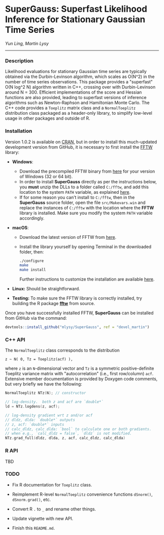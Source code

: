 # SuperGauss: Superfast Likelihood Inference for Stationary Gaussian Time Series

*Yun Ling, Martin Lysy*

---

### Description

Likelihood evaluations for stationary Gaussian time series are typically obtained via the Durbin-Levinson algorithm, which scales as O(N^2) in the number of time series observations.  This package provides a "superfast" O(N log^2 N) algorithm written in C++, crossing over with Durbin-Levinson around N = 300.  Efficient implementations of the score and Hessian functions are also provided, leading to superfast versions of inference algorithms such as Newton-Raphson and Hamiltonian Monte Carlo.  The C++ code provides a `Toeplitz` matrix class and a `NormalToeplitz` distribution class packaged as a header-only library, to simplify low-level usage in other packages and outside of R.

### Installation

Version 1.0.2 is available on [CRAN](https://CRAN.R-project.org/package=SuperGauss), but in order to install this much-updated development version from GitHub, it is necessary to first install the [FFTW](http://www.fftw.org/) library:

- **Windows**:

	- Download the precompiled FFTW binary from [here](http://www.fftw.org/install/windows.html) for your version of Windows (32 or 64 bit).
   - In order to install **SuperGauss** directly as per the instructions below, you **must** unzip the DLLs to a folder called `C:/fftw`, and add this location to the system `PATH` variable, as explained [here](https://www.java.com/en/download/help/path.xml).
   - If for some reason you can't install to `C:/fftw`, then in the **SuperGauss** source folder, open the file `src/Makevars.win` and replace the instances of `C:/fftw` with the location where the **FFTW** library is installed.  Make sure you modify the system `PATH` variable accordingly.

- **macOS**:

	- Download the latest version of FFTW from [here](http://www.fftw.org/download.html).
   - Install the library yourself by opening Terminal in the downloaded folder, then:

		```bash
		./configure
		make
		make install
		```

		Further instructions to customize the installation are available [here](http://www.fftw.org/fftw3_doc/Installation-on-Unix.html#Installation-on-Unix).
		
- **Linux:** Should be straightforward.

- **Testing:** To make sure the FFTW library is correctly installed, try building the R package  [**fftw**](https://CRAN.R-project.org/package=fftw) from source.  

Once you have successfully installed FFTW, **SuperGauss** can be installed from GitHub via the command:

```r
devtools::install_github("mlysy/SuperGauss", ref = "devel_martin")
```

### C++ API

The `NormalToeplitz` class corresponds to the distribution 

```
z ~ N( 0, Tz = Toeplitz(acf) ),
```

where `z` is an `N`-dimensional vector and `Tz` is a symmetric positive-definite Toeplitz variance matrix with "autocorrelation" (i.e., first row/column) `acf`.  Extensive member documentation is provided by Doxygen code comments, but very briefly we have the following:

```c
NormalToeplitz NTz(N); // constructor

// log-density.  both z and acf are `double*`
ld = NTz.logdens(z, acf); 

// log-density gradient wrt z and/or acf
// dldz, dlda: `double*` outputs
// z, acf: `double*` inputs
// calc_dldz, calc_dlda: `bool` to calculate one or both gradients.
// when e.g., `calc_dldz = false`, `dldz` is not modified.
NTz.grad_full(dldz, dlda, z, acf, calc_dldz, calc_dlda)
```

### R API

TBD

### TODO

- Fix R documentation for `Toeplitz` class.

- Reimplement R-level `NormalToeplitz` convenience functions `dSnorm()`, `dSnorm.grad()`, etc.

- Convert R `.` to `_` and rename other things.

- Update vignette with new API.

- Finish this `README.md`.
